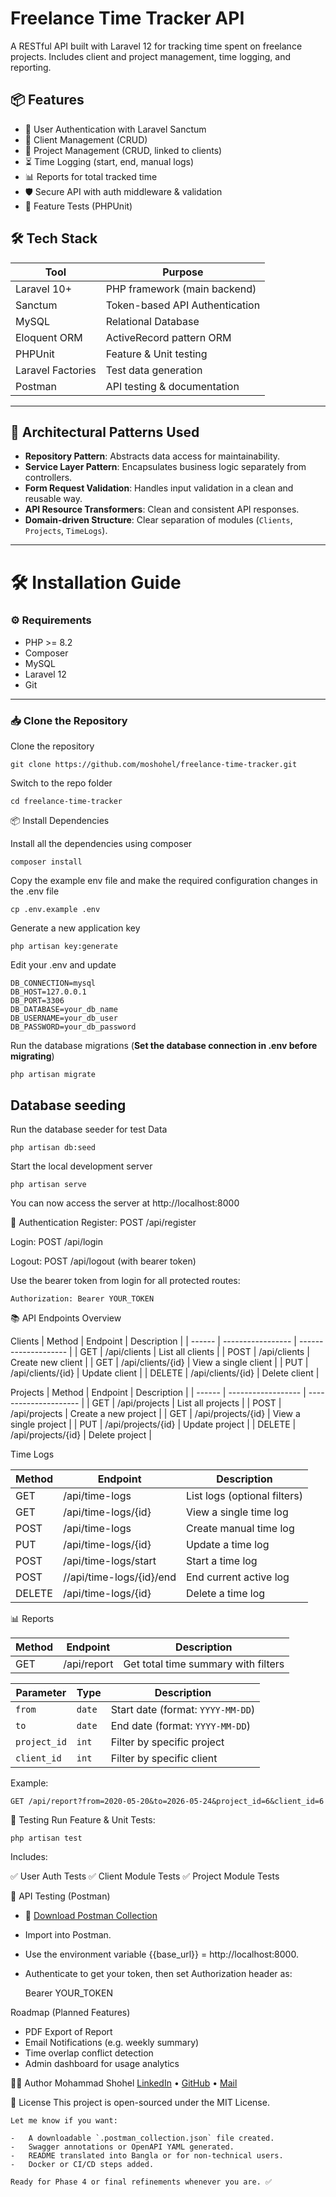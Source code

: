 # Freelance Time Tracker API

A RESTful API built with Laravel 12 for tracking time spent on freelance projects. Includes client and project management, time logging, and reporting.

## 📦 Features

-   🔐 User Authentication with Laravel Sanctum
-   👥 Client Management (CRUD)
-   📁 Project Management (CRUD, linked to clients)
-   ⏳ Time Logging (start, end, manual logs)
-   📊 Reports for total tracked time
-   🛡️ Secure API with auth middleware & validation
-   🧪 Feature Tests (PHPUnit)

## 🛠️ Tech Stack

| Tool              | Purpose                        |
| ----------------- | ------------------------------ |
| Laravel 10+       | PHP framework (main backend)   |
| Sanctum           | Token-based API Authentication |
| MySQL             | Relational Database            |
| Eloquent ORM      | ActiveRecord pattern ORM       |
| PHPUnit           | Feature & Unit testing         |
| Laravel Factories | Test data generation           |
| Postman           | API testing & documentation    |

---

## 🧱 Architectural Patterns Used

-   **Repository Pattern**: Abstracts data access for maintainability.
-   **Service Layer Pattern**: Encapsulates business logic separately from controllers.
-   **Form Request Validation**: Handles input validation in a clean and reusable way.
-   **API Resource Transformers**: Clean and consistent API responses.
-   **Domain-driven Structure**: Clear separation of modules (`Clients`, `Projects`, `TimeLogs`).

---

# 🛠️ Installation Guide

### ⚙️ Requirements

-   PHP >= 8.2
-   Composer
-   MySQL
-   Laravel 12
-   Git

---

### 📥 Clone the Repository

Clone the repository

    git clone https://github.com/moshohel/freelance-time-tracker.git

Switch to the repo folder

    cd freelance-time-tracker

📦 Install Dependencies

Install all the dependencies using composer

    composer install

Copy the example env file and make the required configuration changes in the .env file

    cp .env.example .env

Generate a new application key

    php artisan key:generate

Edit your .env and update

    DB_CONNECTION=mysql
    DB_HOST=127.0.0.1
    DB_PORT=3306
    DB_DATABASE=your_db_name
    DB_USERNAME=your_db_user
    DB_PASSWORD=your_db_password

Run the database migrations (**Set the database connection in .env before migrating**)

    php artisan migrate

## Database seeding

Run the database seeder for test Data

    php artisan db:seed

Start the local development server

    php artisan serve

You can now access the server at http://localhost:8000

🔐 Authentication
Register: POST /api/register

Login: POST /api/login

Logout: POST /api/logout (with bearer token)

Use the bearer token from login for all protected routes:

    Authorization: Bearer YOUR_TOKEN

📚 API Endpoints Overview

Clients
| Method | Endpoint | Description |
| ------ | ----------------- | -------------------- |
| GET | /api/clients | List all clients |
| POST | /api/clients | Create new client |
| GET | /api/clients/{id} | View a single client |
| PUT | /api/clients/{id} | Update client |
| DELETE | /api/clients/{id} | Delete client |

Projects
| Method | Endpoint | Description |
| ------ | ------------------ | --------------------- |
| GET | /api/projects | List all projects |
| POST | /api/projects | Create a new project |
| GET | /api/projects/{id} | View a single project |
| PUT | /api/projects/{id} | Update project |
| DELETE | /api/projects/{id} | Delete project |

Time Logs

| Method | Endpoint                 | Description                  |
| ------ | ------------------------ | ---------------------------- |
| GET    | /api/time-logs           | List logs (optional filters) |
| GET    | /api/time-logs/{id}      | View a single time log       |
| POST   | /api/time-logs           | Create manual time log       |
| PUT    | /api/time-logs/{id}      | Update a time log            |
| POST   | /api/time-logs/start     | Start a time log             |
| POST   | //api/time-logs/{id}/end | End current active log       |
| DELETE | /api/time-logs/{id}      | Delete a time log            |

📊 Reports

| Method | Endpoint    | Description                         |
| ------ | ----------- | ----------------------------------- |
| GET    | /api/report | Get total time summary with filters |

| Parameter    | Type   | Description                       |
| ------------ | ------ | --------------------------------- |
| `from`       | `date` | Start date (format: `YYYY-MM-DD`) |
| `to`         | `date` | End date (format: `YYYY-MM-DD`)   |
| `project_id` | `int`  | Filter by specific project        |
| `client_id`  | `int`  | Filter by specific client         |

Example:

    GET /api/report?from=2020-05-20&to=2026-05-24&project_id=6&client_id=6

🧪 Testing
Run Feature & Unit Tests:

    php artisan test

Includes:

✅ User Auth Tests
✅ Client Module Tests
✅ Project Module Tests

🧪 API Testing (Postman)

-   🔗 [Download Postman Collection](https://github.com/moshohel/freelance-time-tracker/blob/2f3cdc81ff0a980553d2c74420f38c7511acb4d6/postman/Freelencer%20time%20tracker.postman_collection.json)
-   Import into Postman.
-   Use the environment variable {{base_url}} = http://localhost:8000.
-   Authenticate to get your token, then set Authorization header as:

    Bearer YOUR_TOKEN

Roadmap (Planned Features)

-   PDF Export of Report
-   Email Notifications (e.g. weekly summary)
-   Time overlap conflict detection
-   Admin dashboard for usage analytics

🧑‍💻 Author
Mohammad Shohel
[LinkedIn](https://www.linkedin.com/in/mohammad-shohel-10044a2aa/) • [GitHub](https://github.com/moshohel) • [Mail](mailto:mohammadshohel866@gmail.com)

📄 License
This project is open-sourced under the MIT License.

    Let me know if you want:

    -   A downloadable `.postman_collection.json` file created.
    -   Swagger annotations or OpenAPI YAML generated.
    -   README translated into Bangla or for non-technical users.
    -   Docker or CI/CD steps added.

    Ready for Phase 4 or final refinements whenever you are. ✅
